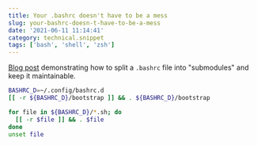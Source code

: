 ```yaml
---
title: Your .bashrc doesn't have to be a mess
slug: your-bashrc-doesn-t-have-to-be-a-mess
date: '2021-06-11 11:14:41'
category: technical.snippet
tags: ['bash', 'shell', 'zsh']
---
```


[Blog post](https://write.as/bpsylevc6lliaspe) demonstrating how to split a
`.bashrc` file into "submodules" and keep it maintainable.

```bash
BASHRC_D=~/.config/bashrc.d
[[ -r ${BASHRC_D}/bootstrap ]] && . ${BASHRC_D}/bootstrap
```

```bash
for file in ${BASHRC_D}/*.sh; do
  [[ -r $file ]] && . $file
done
unset file
```
